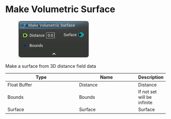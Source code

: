# Make Volumetric Surface

<div align="left" data-full-width="false">

<figure><img src="Make_Volumetric_Surface.png" alt=""><figcaption></figcaption></figure>

</div>

Make a surface from 3D distance field data

<table>
<thead><tr><th width="250">Type</th><th width="200">Name</th><th>Description</th></tr></thead>
<tbody>
<tr><td>Float Buffer</td><td>Distance</td><td>Distance</td></tr>
<tr><td>Bounds</td><td>Bounds</td><td>If not set will be infinite</td></tr>
<tr><td>Surface</td><td>Surface</td><td>Surface</td></tr>
</tbody>
</table>